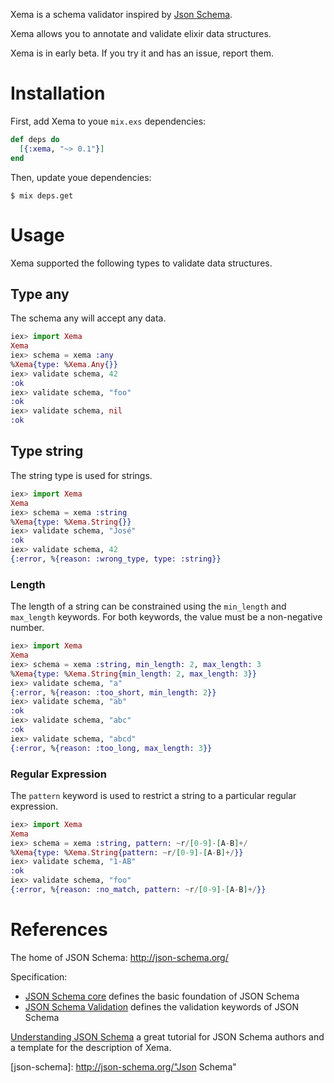 Xema is a schema validator inspired by [Json Schema](json-schema).

Xema allows you to annotate and validate elixir data structures.

Xema is in early beta. If you try it and has an issue, report them.

# Installation

First, add Xema to youe `mix.exs` dependencies:

```elixir
def deps do
  [{:xema, "~> 0.1"}]
end
```

Then, update youe dependencies:

```Shell
$ mix deps.get
```

# Usage

Xema supported the following types to validate data structures.

## Type any

The schema any will accept any data.

``` Elixir
iex> import Xema
Xema
iex> schema = xema :any
%Xema{type: %Xema.Any{}}
iex> validate schema, 42
:ok
iex> validate schema, "foo"
:ok
iex> validate schema, nil
:ok
```

## Type string

The string type is used for strings.

```elixir
iex> import Xema
Xema
iex> schema = xema :string
%Xema{type: %Xema.String{}}
iex> validate schema, "José"
:ok
iex> validate schema, 42
{:error, %{reason: :wrong_type, type: :string}}
```

### Length

The length of a string can be constrained using the `min_length` and `max_length` keywords. For both keywords, the value must be a non-negative number.

```elixir
iex> import Xema
Xema
iex> schema = xema :string, min_length: 2, max_length: 3
%Xema{type: %Xema.String{min_length: 2, max_length: 3}}
iex> validate schema, "a"
{:error, %{reason: :too_short, min_length: 2}}
iex> validate schema, "ab"
:ok
iex> validate schema, "abc"
:ok
iex> validate schema, "abcd"
{:error, %{reason: :too_long, max_length: 3}}
```

### Regular Expression

The `pattern` keyword is used to restrict a string to a particular regular expression.

```Elixir
iex> import Xema
Xema
iex> schema = xema :string, pattern: ~r/[0-9]-[A-B]+/
%Xema{type: %Xema.String{pattern: ~r/[0-9]-[A-B]+/}}
iex> validate schema, "1-AB"
:ok
iex> validate schema, "foo"
{:error, %{reason: :no_match, pattern: ~r/[0-9]-[A-B]+/}}
```

# References

The home of JSON Schema: http://json-schema.org/

Specification:

* [JSON Schema core](http://json-schema.org/latest/json-schema-core.html) defines the basic foundation of JSON Schema
* [JSON Schema Validation](http://json-schema.org/latest/json-schema-validation.html) defines the validation keywords of JSON Schema


[Understanding JSON Schema](https://spacetelescope.github.io/understanding-json-schema/index.html) a great tutorial for JSON Schema authors and a template for the description of Xema.


[json-schema]: http://json-schema.org/"Json Schema"


